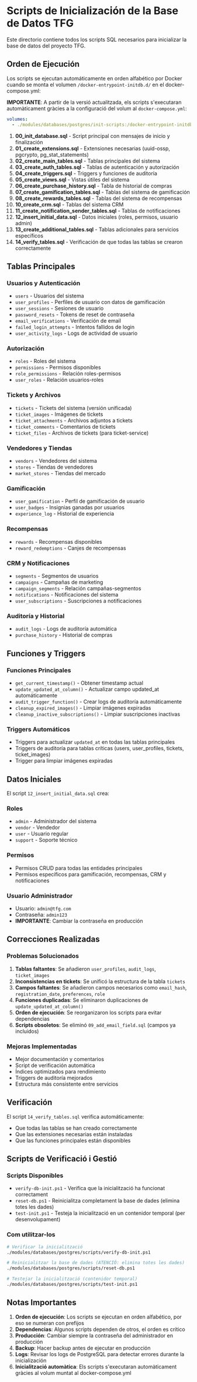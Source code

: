 # Scripts de Inicialización de la Base de Datos TFG

Este directorio contiene todos los scripts SQL necesarios para inicializar la base de datos del proyecto TFG.

## Orden de Ejecución

Los scripts se ejecutan automáticamente en orden alfabético por Docker cuando se monta el volumen `/docker-entrypoint-initdb.d/` en el docker-compose.yml:

**IMPORTANTE**: A partir de la versió actualitzada, els scripts s'executaran automàticament gràcies a la configuració del volum al `docker-compose.yml`:

```yaml
volumes:
  - ./modules/databases/postgres/init-scripts:/docker-entrypoint-initdb.d
```

1. **00_init_database.sql** - Script principal con mensajes de inicio y finalización
2. **01_create_extensions.sql** - Extensiones necesarias (uuid-ossp, pgcrypto, pg_stat_statements)
3. **02_create_main_tables.sql** - Tablas principales del sistema
4. **03_create_auth_tables.sql** - Tablas de autenticación y autorización
5. **04_create_triggers.sql** - Triggers y funciones de auditoría
6. **05_create_views.sql** - Vistas útiles del sistema
7. **06_create_purchase_history.sql** - Tabla de historial de compras
8. **07_create_gamification_tables.sql** - Tablas del sistema de gamificación
9. **08_create_rewards_tables.sql** - Tablas del sistema de recompensas
10. **10_create_crm.sql** - Tablas del sistema CRM
11. **11_create_notification_sender_tables.sql** - Tablas de notificaciones
12. **12_insert_initial_data.sql** - Datos iniciales (roles, permisos, usuario admin)
13. **13_create_additional_tables.sql** - Tablas adicionales para servicios específicos
14. **14_verify_tables.sql** - Verificación de que todas las tablas se crearon correctamente

## Tablas Principales

### Usuarios y Autenticación
- `users` - Usuarios del sistema
- `user_profiles` - Perfiles de usuario con datos de gamificación
- `user_sessions` - Sesiones de usuario
- `password_resets` - Tokens de reset de contraseña
- `email_verifications` - Verificación de email
- `failed_login_attempts` - Intentos fallidos de login
- `user_activity_logs` - Logs de actividad de usuario

### Autorización
- `roles` - Roles del sistema
- `permissions` - Permisos disponibles
- `role_permissions` - Relación roles-permisos
- `user_roles` - Relación usuarios-roles

### Tickets y Archivos
- `tickets` - Tickets del sistema (versión unificada)
- `ticket_images` - Imágenes de tickets
- `ticket_attachments` - Archivos adjuntos a tickets
- `ticket_comments` - Comentarios de tickets
- `ticket_files` - Archivos de tickets (para ticket-service)

### Vendedores y Tiendas
- `vendors` - Vendedores del sistema
- `stores` - Tiendas de vendedores
- `market_stores` - Tiendas del mercado

### Gamificación
- `user_gamification` - Perfil de gamificación de usuario
- `user_badges` - Insignias ganadas por usuarios
- `experience_log` - Historial de experiencia

### Recompensas
- `rewards` - Recompensas disponibles
- `reward_redemptions` - Canjes de recompensas

### CRM y Notificaciones
- `segments` - Segmentos de usuarios
- `campaigns` - Campañas de marketing
- `campaign_segments` - Relación campañas-segmentos
- `notifications` - Notificaciones del sistema
- `user_subscriptions` - Suscripciones a notificaciones

### Auditoría y Historial
- `audit_logs` - Logs de auditoría automática
- `purchase_history` - Historial de compras

## Funciones y Triggers

### Funciones Principales
- `get_current_timestamp()` - Obtener timestamp actual
- `update_updated_at_column()` - Actualizar campo updated_at automáticamente
- `audit_trigger_function()` - Crear logs de auditoría automáticamente
- `cleanup_expired_images()` - Limpiar imágenes expiradas
- `cleanup_inactive_subscriptions()` - Limpiar suscripciones inactivas

### Triggers Automáticos
- Triggers para actualizar `updated_at` en todas las tablas principales
- Triggers de auditoría para tablas críticas (users, user_profiles, tickets, ticket_images)
- Trigger para limpiar imágenes expiradas

## Datos Iniciales

El script `12_insert_initial_data.sql` crea:

### Roles
- `admin` - Administrador del sistema
- `vendor` - Vendedor
- `user` - Usuario regular
- `support` - Soporte técnico

### Permisos
- Permisos CRUD para todas las entidades principales
- Permisos específicos para gamificación, recompensas, CRM y notificaciones

### Usuario Administrador
- Usuario: `admin@tfg.com`
- Contraseña: `admin123`
- **IMPORTANTE**: Cambiar la contraseña en producción

## Correcciones Realizadas

### Problemas Solucionados
1. **Tablas faltantes**: Se añadieron `user_profiles`, `audit_logs`, `ticket_images`
2. **Inconsistencias en tickets**: Se unificó la estructura de la tabla `tickets`
3. **Campos faltantes**: Se añadieron campos necesarios como `email_hash`, `registration_date`, `preferences`, `role`
4. **Funciones duplicadas**: Se eliminaron duplicaciones de `update_updated_at_column()`
5. **Orden de ejecución**: Se reorganizaron los scripts para evitar dependencias
6. **Scripts obsoletos**: Se eliminó `09_add_email_field.sql` (campos ya incluidos)

### Mejoras Implementadas
- Mejor documentación y comentarios
- Script de verificación automática
- Índices optimizados para rendimiento
- Triggers de auditoría mejorados
- Estructura más consistente entre servicios

## Verificación

El script `14_verify_tables.sql` verifica automáticamente:
- Que todas las tablas se han creado correctamente
- Que las extensiones necesarias están instaladas
- Que las funciones principales están disponibles

## Scripts de Verificació i Gestió

### Scripts Disponibles
- `verify-db-init.ps1` - Verifica que la inicialització ha funcionat correctament
- `reset-db.ps1` - Reinicialitza completament la base de dades (elimina totes les dades)
- `test-init.ps1` - Testeja la inicialització en un contenidor temporal (per desenvolupament)

### Com utilitzar-los
```bash
# Verificar la inicialització
./modules/databases/postgres/scripts/verify-db-init.ps1

# Reinicialitzar la base de dades (ATENCIÓ: elimina totes les dades)
./modules/databases/postgres/scripts/reset-db.ps1

# Testejar la inicialització (contenidor temporal)
./modules/databases/postgres/scripts/test-init.ps1
```

## Notas Importantes

1. **Orden de ejecución**: Los scripts se ejecutan en orden alfabético, por eso se numeran con prefijos
2. **Dependencias**: Algunos scripts dependen de otros, el orden es crítico
3. **Producción**: Cambiar siempre la contraseña del administrador en producción
4. **Backup**: Hacer backup antes de ejecutar en producción
5. **Logs**: Revisar los logs de PostgreSQL para detectar errores durante la inicialización
6. **Inicialització automàtica**: Els scripts s'executaran automàticament gràcies al volum muntat al docker-compose.yml
